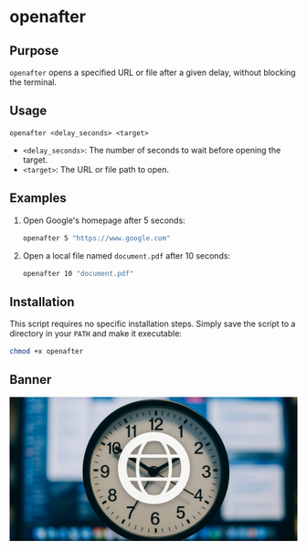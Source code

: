 # openafter

## Purpose

`openafter` opens a specified URL or file after a given delay, without blocking the terminal.

## Usage

```
openafter <delay_seconds> <target>
```

*   `<delay_seconds>`: The number of seconds to wait before opening the target.
*   `<target>`: The URL or file path to open.

## Examples

1.  Open Google's homepage after 5 seconds:

    ```sh
    openafter 5 "https://www.google.com"
    ```

2.  Open a local file named `document.pdf` after 10 seconds:

    ```sh
    openafter 10 "document.pdf"
    ```

## Installation

This script requires no specific installation steps. Simply save the script to a directory in your `PATH` and make it executable:

```sh
chmod +x openafter
```

## Banner

![Banner Image](banner.jpg)